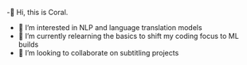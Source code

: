 -👋 Hi, this is Coral.
- 👀 I’m interested in NLP and language translation models
- 🌱 I’m currently relearning the basics to shift my coding focus to ML builds
- 💞️ I’m looking to collaborate on subtitling projects


<!---
reeferral/reeferral is a ✨ special ✨ repository because its `README.md` (this file) appears on your GitHub profile.
You can click the Preview link to take a look at your changes.
--->
